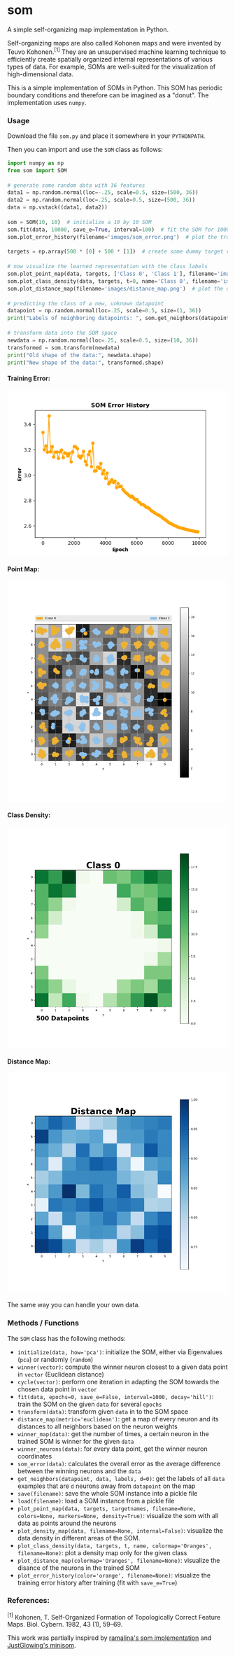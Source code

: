 # som
A simple self-organizing map implementation in Python.

Self-organizing maps are also called Kohonen maps and were invented by Teuvo Kohonen.<sup>[1]</sup> They are an unsupervised machine 
learning technique to efficiently create spatially organized internal representations of various types of data. For 
example, SOMs are well-suited for the visualization of high-dimensional data. 

This is a simple implementation of SOMs in Python. This SOM has periodic boundary conditions and therefore can be
imagined as a "donut". The implementation uses `numpy`.

### Usage
Download the file `som.py` and place it somewhere in your `PYTHONPATH`.

Then you can import and use the `SOM` class as follows: 

``` python
import numpy as np
from som import SOM

# generate some random data with 36 features
data1 = np.random.normal(loc=-.25, scale=0.5, size=(500, 36))
data2 = np.random.normal(loc=.25, scale=0.5, size=(500, 36))
data = np.vstack((data1, data2))

som = SOM(10, 10)  # initialize a 10 by 10 SOM
som.fit(data, 10000, save_e=True, interval=100)  # fit the SOM for 10000 epochs, save the error every 100 steps
som.plot_error_history(filename='images/som_error.png')  # plot the training error history

targets = np.array(500 * [0] + 500 * [1])  # create some dummy target values

# now visualize the learned representation with the class labels
som.plot_point_map(data, targets, ['Class 0', 'Class 1'], filename='images/som.png')
som.plot_class_density(data, targets, t=0, name='Class 0', filename='images/class_0.png')
som.plot_distance_map(filename='images/distance_map.png')  # plot the distance map after training

# predicting the class of a new, unknown datapoint
datapoint = np.random.normal(loc=.25, scale=0.5, size=(1, 36))
print("Labels of neighboring datapoints: ", som.get_neighbors(datapoint, data, targets, d=0))

# transform data into the SOM space
newdata = np.random.normal(loc=.25, scale=0.5, size=(10, 36))
transformed = som.transform(newdata)
print("Old shape of the data:", newdata.shape)
print("New shape of the data:", transformed.shape)

```

#### Training Error:
![Point Map](https://github.com/alexarnimueller/som/blob/master/images/som_error.png?raw=true)

#### Point Map:
![Point Map](https://github.com/alexarnimueller/som/blob/master/images/som.png?raw=true)

#### Class Density:
![Class Density Map](https://github.com/alexarnimueller/som/blob/master/images/class_0.png?raw=true)

#### Distance Map:
![Distance Map](https://github.com/alexarnimueller/som/blob/master/images/distance_map.png?raw=true)

The same way you can handle your own data.


### Methods / Functions

The `SOM` class has the following methods:
- `initialize(data, how='pca')`: initialize the SOM, either via Eigenvalues (`pca`) or randomly (`random`)
- `winner(vector)`: compute the winner neuron closest to a given data point in `vector` (Euclidean distance)
- `cycle(vector)`: perform one iteration in adapting the SOM towards the chosen data point in `vector`
- `fit(data, epochs=0, save_e=False, interval=1000, decay='hill')`: train the SOM on the given `data` for several `epochs`
- `transform(data)`: transform given `data` in to the SOM space
- `distance_map(metric='euclidean')`: get a map of every neuron and its distances to all neighbors based on the neuron weights
- `winner_map(data)`: get the number of times, a certain neuron in the trained SOM is winner for the given `data`
- `winner_neurons(data)`: for every data point, get the winner neuron coordinates
- `som_error(data)`: calculates the overall error as the average difference between the winning neurons and the `data`
- `get_neighbors(datapoint, data, labels, d=0)`: get the labels of all `data` examples that are `d` neurons away from `datapoint` on the map
- `save(filename)`: save the whole SOM instance into a pickle file
- `load(filename)`: load a SOM instance from a pickle file
- `plot_point_map(data, targets, targetnames, filename=None, colors=None, markers=None, density=True)`: visualize the som with all data as points around the neurons
- `plot_density_map(data, filename=None, internal=False)`: visualize the data density in different areas of the SOM.
- `plot_class_density(data, targets, t, name, colormap='Oranges', filename=None)`: plot a density map only for the given class
- `plot_distance_map(colormap='Oranges', filename=None)`: visualize the disance of the neurons in the trained SOM
- `plot_error_history(color='orange', filename=None)`: visualize the training error history after training (fit with `save_e=True`)

### References:
<sup>[1]</sup> Kohonen, T. Self-Organized Formation of Topologically Correct Feature Maps. Biol. Cybern. 1982, 43 (1), 59–69.

This work was partially inspired by [ramalina's som implementation](https://github.com/ramarlina/som "ramarlina's som github repo") and [JustGlowing's minisom](https://github.com/JustGlowing/minisom "JustGlowing's minisom github repo").
